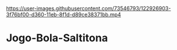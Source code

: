 
https://user-images.githubusercontent.com/73546793/122926903-3f76bf00-d360-11eb-8f1d-d89ce38371bb.mp4

# Jogo-Bola-Saltitona
